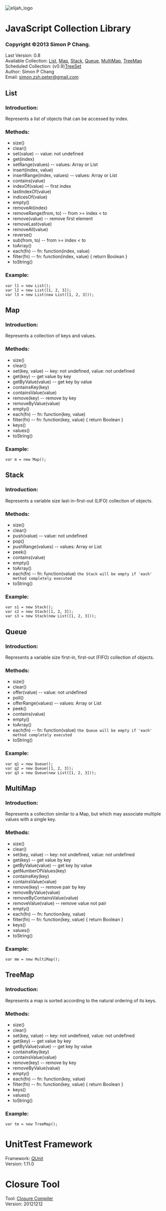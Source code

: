 <img alt="elijah_logo" src="http://qpic.cn/mznGWmyoa">

JavaScript Collection Library
=============================
### Copyright ©2013 Simon P Chang.
Last Version: 0.8<br>
Available Collection: [List](#list), [Map](#map), [Stack](#stack), [Queue](#queue), [MultiMap](#multimap), [TreeMap](#treemap)<br>
Scheduled Collection: (v0.9)[TreeSet](#treeset)<br>
Author: Simon P Chang<br>
Email: simon.zsh.peter@gmail.com

List
----
### Introduction:

Represents a list of objects that can be accessed by index.

### Methods:

* size()
* clear()
* set(value) -- value: not undefined
* get(index)
* setRange(values) -- values: Array or List
* insert(index, value)
* insertRange(index, values) -- values: Array or List
* contains(value)
* indexOf(value) -- first index
* lastIndexOf(value)
* indicesOf(value)
* empty()
* removeAt(index)
* removeRange(from, to) -- from >= index < to
* remove(value) -- remove first element
* removeLast(value)
* removeAll(value)
* reverse()
* sub(from, to) -- from >= index < to
* toArray()
* each(fn) -- fn: function(index, value)
* filter(fn) -- fn: function(index, value) { return Boolean }
* toString()

### Example:

    var l1 = new List();
    var l2 = new List([1, 2, 3]);
    var l3 = new List(new List([1, 2, 3]));

Map
---
### Introduction:

Represents a collection of keys and values.

### Methods:

* size()
* clear()
* set(key, value) -- key: not undefined, value: not undefined
* get(key) -- get value by key
* getByValue(value) -- get key by value
* containsKey(key)
* containsValue(value)
* remove(key) -- remove by key
* removeByValue(value)
* empty()
* each(fn) -- fn: function(key, value)
* filter(fn) -- fn: function(key, value) { return Boolean }
* keys()
* values()
* toString()

### Example:

    var m = new Map();

Stack
-----
### Introduction:

Represents a variable size last-in-first-out (LIFO) collection of objects.

### Methods:

* size()
* clear()
* push(value) -- value: not undefined
* pop()
* pushRange(values) -- values: Array or List
* peek()
* contains(value)
* empty()
* toArray()
* each(fn) -- fn: function(value) `the Stack will be empty if 'each' method completely executed`
* toString()

### Example:

    var s1 = new Stack();
    var s2 = new Stack([1, 2, 3]);
    var s3 = new Stack(new List([1, 2, 3]));

Queue
-----
### Introduction:

Represents a variable size first-in, first-out (FIFO) collection of objects.

### Methods:

* size()
* clear()
* offer(value) -- value: not undefined
* poll()
* offerRange(values) -- values: Array or List
* peek()
* contains(value)
* empty()
* toArray()
* each(fn) -- fn: function(value) `the Queue will be empty if 'each' method completely executed`
* toString()

### Example:

    var q1 = new Queue();
    var q2 = new Queue([1, 2, 3]);
    var q3 = new Queue(new List([1, 2, 3]));

MultiMap
--------
### Introduction:

Represents a collection similar to a Map, but which may associate multiple values with a single key.

### Methods:

* size()
* clear()
* set(key, value) -- key: not undefined, value: not undefined
* get(key) -- get value by key
* getByValue(value) -- get key by value
* getNumberOfValues(key)
* containsKey(key)
* containsValue(value)
* remove(key) -- remove pair by key
* removeByValue(value)
* removeByContainsValue(value)
* removeValue(value) -- remove value not pair
* empty()
* each(fn) -- fn: function(key, value)
* filter(fn) -- fn: function(key, value) { return Boolean }
* keys()
* values()
* toString()

### Example:

    var mm = new MultiMap();

TreeMap
-------
### Introduction:

Represents a map is sorted according to the natural ordering of its keys.

### Methods:

* size()
* clear()
* set(key, value) -- key: not undefined, value: not undefined
* get(key) -- get value by key
* getByValue(value) -- get key by value
* containsKey(key)
* containsValue(value)
* remove(key) -- remove by key
* removeByValue(value)
* empty()
* each(fn) -- fn: function(key, value)
* filter(fn) -- fn: function(key, value) { return Boolean }
* keys()
* values()
* toString()

### Example:

    var tm = new TreeMap();


UnitTest Framework
==================
Framework: [QUnit](http://qunitjs.com/)<br>
Version: 1.11.0


Closure Tool
============
Tool: [Closure Compiler](https://developers.google.com/closure/compiler/)<br>
Version: 20121212
